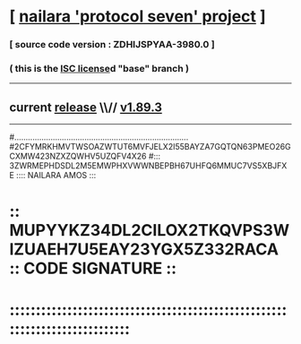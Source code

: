 
# [ [nailara 'protocol seven' project](http://nailara.network/) ]

### [ source code version : ZDHIJSPYAA-3980.0 ]

### ( this is the [ISC license](license)d "base" branch )
---
## current [release](https://github.com/nailara-technologies/protocol-7/releases) \\\\// [v1.89.3](https://github.com/nailara-technologies/protocol-7/releases/tag/v1.89.3)
---
#.............................................................................
#2CFYMRKHMVTWSOAZWTUT6MVFJELX2I55BAYZA7GQTQN63PMEO26GCXMW423NZXZQWHV5UZQFV4X26
#::: 3ZWRMEPHDSDL2M5EMWPHXVWWNBEPBH67UHFQ6MMUC7VS5XBJFXE :::: NAILARA AMOS :::
# :: MUPYYKZ34DL2CILOX2TKQVPS3WIZUAEH7U5EAY23YGX5Z332RACA :: CODE SIGNATURE ::
# ::::::::::::::::::::::::::::::::::::::::::::::::::::::::::::::::::::::::::::
